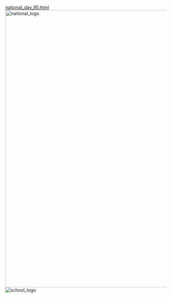 [national_day_95.html](https://github.com/user-attachments/files/22434703/national_day_95.html)
<img width="2048" height="868" alt="national_logo" src="https://github.com/user-attachments/assets/513c92c6-a68a-425b-a16a-730a97583267" />![school_logo](https://github.com/user-attachments/assets/e93a5f1b-fba9-4b25-a365-966089ae2a1a)
